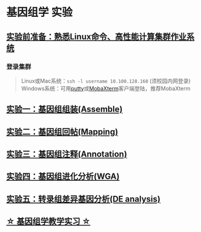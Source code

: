 # 基因组学 实验  


## [实验前准备：熟悉Linux命令、高性能计算集群作业系统](https://github.com/ZhijunBioinf/bcl)
### 登录集群  
> Linux或Mac系统：`ssh -l username 10.100.128.160`  (须校园内网登录)  
> Windows系统：可用[putty](https://the.earth.li/~sgtatham/putty/latest/x86/putty.exe)或[MobaXterm](https://mobaxterm.mobatek.net/download.html)客户端登陆，推荐MobaXterm  

## [实验一：基因组组装(Assemble)](https://github.com/ZhijunBioinf/GenomicLab/blob/dzj/Lab1_1.md)   
## [实验二：基因组回帖(Mapping)](https://github.com/ZhijunBioinf/GenomicLab/blob/dzj/Lab2.md)  
## [实验三：基因组注释(Annotation)](https://github.com/ZhijunBioinf/GenomicLab/blob/dzj/Lab3.md)  
## [实验四：基因组进化分析(WGA)](https://github.com/ZhijunBioinf/GenomicLab/blob/dzj/Lab4_wga.md)
## [实验五：转录组差异基因分析(DE analysis)](https://github.com/ZhijunBioinf/GenomicLab/blob/dzj/Lab5_RNA-Seq.md) 

## [☆ 基因组学教学实习 ☆](https://github.com/ZhijunBioinf/GenomicLab/blob/dzj/genomic_prac.md)
